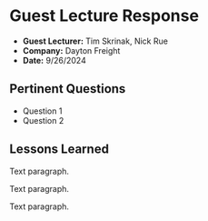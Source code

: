 # Guest Lecture Response
* **Guest Lecturer:** Tim Skrinak, Nick Rue
* **Company:** Dayton Freight
* **Date:** 9/26/2024

## Pertinent Questions
* Question 1
* Question 2

## Lessons Learned
Text paragraph.

Text paragraph.

Text paragraph.
